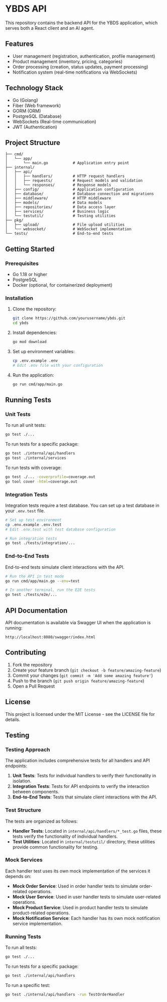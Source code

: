 # YBDS API

This repository contains the backend API for the YBDS application, which serves both a React client and an AI agent.

## Features

- User management (registration, authentication, profile management)
- Product management (inventory, pricing, categories)
- Order processing (creation, status updates, payment processing)
- Notification system (real-time notifications via WebSockets)

## Technology Stack

- Go (Golang)
- Fiber (Web framework)
- GORM (ORM)
- PostgreSQL (Database)
- WebSockets (Real-time communication)
- JWT (Authentication)

## Project Structure

```
├── cmd/
│   └── app/
│       └── main.go           # Application entry point
├── internal/
│   ├── api/
│   │   ├── handlers/         # HTTP request handlers
│   │   ├── requests/         # Request models and validation
│   │   └── responses/        # Response models
│   ├── config/               # Application configuration
│   ├── database/             # Database connection and migrations
│   ├── middleware/           # HTTP middleware
│   ├── models/               # Data models
│   ├── repositories/         # Data access layer
│   ├── services/             # Business logic
│   └── testutil/             # Testing utilities
├── pkg/
│   ├── upload/               # File upload utilities
│   └── websocket/            # WebSocket implementation
└── tests/                    # End-to-end tests
```

## Getting Started

### Prerequisites

- Go 1.18 or higher
- PostgreSQL
- Docker (optional, for containerized deployment)

### Installation

1. Clone the repository:
   ```bash
   git clone https://github.com/yourusername/ybds.git
   cd ybds
   ```

2. Install dependencies:
   ```bash
   go mod download
   ```

3. Set up environment variables:
   ```bash
   cp .env.example .env
   # Edit .env file with your configuration
   ```

4. Run the application:
   ```bash
   go run cmd/app/main.go
   ```

## Running Tests

### Unit Tests

To run all unit tests:

```bash
go test ./...
```

To run tests for a specific package:

```bash
go test ./internal/api/handlers
go test ./internal/services
```

To run tests with coverage:

```bash
go test ./... -coverprofile=coverage.out
go tool cover -html=coverage.out
```

### Integration Tests

Integration tests require a test database. You can set up a test database in your `.env.test` file.

```bash
# Set up test environment
cp .env.example .env.test
# Edit .env.test with test database configuration

# Run integration tests
go test ./tests/integration/...
```

### End-to-End Tests

End-to-end tests simulate client interactions with the API.

```bash
# Run the API in test mode
go run cmd/app/main.go --env=test

# In another terminal, run the E2E tests
go test ./tests/e2e/...
```

## API Documentation

API documentation is available via Swagger UI when the application is running:

```
http://localhost:8080/swagger/index.html
```

## Contributing

1. Fork the repository
2. Create your feature branch (`git checkout -b feature/amazing-feature`)
3. Commit your changes (`git commit -m 'Add some amazing feature'`)
4. Push to the branch (`git push origin feature/amazing-feature`)
5. Open a Pull Request

## License

This project is licensed under the MIT License - see the LICENSE file for details.

## Testing

### Testing Approach

The application includes comprehensive tests for all handlers and API endpoints:

1. **Unit Tests**: Tests for individual handlers to verify their functionality in isolation.
2. **Integration Tests**: Tests for API endpoints to verify the interaction between components.
3. **End-to-End Tests**: Tests that simulate client interactions with the API.

### Test Structure

The tests are organized as follows:

- **Handler Tests**: Located in `internal/api/handlers/*_test.go` files, these tests verify the functionality of individual handlers.
- **Test Utilities**: Located in `internal/testutil/` directory, these utilities provide common functionality for testing.

### Mock Services

Each handler test uses its own mock implementation of the services it depends on:

- **Mock Order Service**: Used in order handler tests to simulate order-related operations.
- **Mock User Service**: Used in user handler tests to simulate user-related operations.
- **Mock Product Service**: Used in product handler tests to simulate product-related operations.
- **Mock Notification Service**: Each handler has its own mock notification service implementation.

### Running Tests

To run all tests:

```bash
go test ./...
```

To run tests for a specific package:

```bash
go test ./internal/api/handlers
```

To run a specific test:

```bash
go test ./internal/api/handlers -run TestOrderHandler
``` 